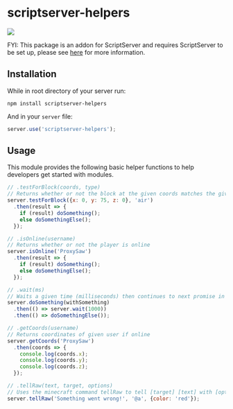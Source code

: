 scriptserver-helpers
====================

[![](http://i.imgur.com/zhptNme.png)](https://github.com/garrettjoecox/scriptserver)

FYI: This package is an addon for ScriptServer and requires ScriptServer to be set up, please see [here](https://github.com/garrettjoecox/scriptserver) for more information.

## Installation
While in root directory of your server run:
```
npm install scriptserver-helpers
```
And in your `server` file:
```javascript
server.use('scriptserver-helpers');
```

## Usage
This module provides the following basic helper functions to help developers get started with modules.
```javascript
// .testForBlock(coords, type)
// Returns whether or not the block at the given coords matches the given type
server.testForBlock({x: 0, y: 75, z: 0}, 'air')
  .then(result => {
    if (result) doSomething();
    else doSomethingElse();
  });

// .isOnline(username)
// Returns whether or not the player is online
server.isOnline('ProxySaw')
  .then(result => {
    if (result) doSomething();
    else doSomethingElse();
  });

// .wait(ms)
// Waits a given time (milliseconds) then continues to next promise in chain
server.doSomething(withSomething)
  .then(() => server.wait(1000))
  .then(() => doSomethingElse());

// .getCoords(username)
// Returns coordinates of given user if online
server.getCoords('ProxySaw')
  .then(coords => {
    console.log(coords.x);
    console.log(coords.y);
    console.log(coords.z);
  });

// .tellRaw(text, target, options)
// Uses the minecraft command tellRaw to tell [target] [text] with [options]
server.tellRaw('Something went wrong!', '@a', {color: 'red'});
```
